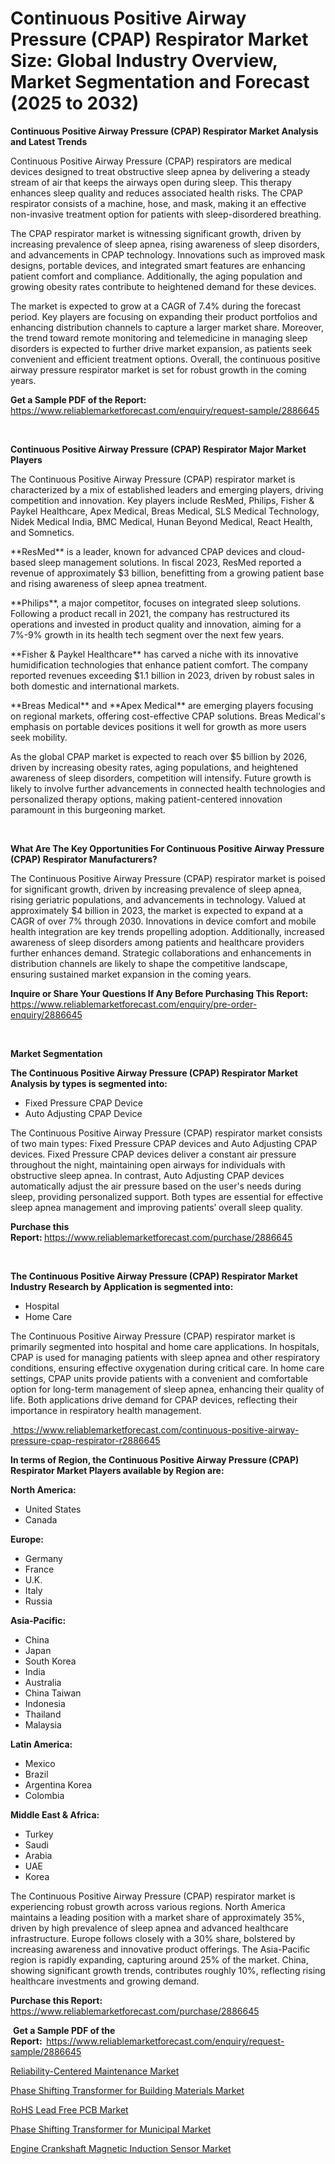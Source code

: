 <p><h1>Continuous Positive Airway Pressure (CPAP) Respirator Market Size: Global Industry Overview, Market Segmentation and Forecast (2025 to 2032)</h1></p><p><strong>Continuous Positive Airway Pressure (CPAP) Respirator Market Analysis and Latest Trends</strong></p>
<p><p>Continuous Positive Airway Pressure (CPAP) respirators are medical devices designed to treat obstructive sleep apnea by delivering a steady stream of air that keeps the airways open during sleep. This therapy enhances sleep quality and reduces associated health risks. The CPAP respirator consists of a machine, hose, and mask, making it an effective non-invasive treatment option for patients with sleep-disordered breathing.</p><p>The CPAP respirator market is witnessing significant growth, driven by increasing prevalence of sleep apnea, rising awareness of sleep disorders, and advancements in CPAP technology. Innovations such as improved mask designs, portable devices, and integrated smart features are enhancing patient comfort and compliance. Additionally, the aging population and growing obesity rates contribute to heightened demand for these devices.</p><p>The market is expected to grow at a CAGR of 7.4% during the forecast period. Key players are focusing on expanding their product portfolios and enhancing distribution channels to capture a larger market share. Moreover, the trend toward remote monitoring and telemedicine in managing sleep disorders is expected to further drive market expansion, as patients seek convenient and efficient treatment options. Overall, the continuous positive airway pressure respirator market is set for robust growth in the coming years.</p></p>
<p><strong>Get a Sample PDF of the Report:&nbsp;</strong> <a href="https://www.reliablemarketforecast.com/enquiry/request-sample/2886645?utm_campaign=1998&utm_medium=2&utm_source=Github&utm_content=ia&utm_term=13032025&utm_id=continuous-positive-airway-pressure-cpap-respirator">https://www.reliablemarketforecast.com/enquiry/request-sample/2886645</a></p>
<p>&nbsp;</p>
<p><strong>Continuous Positive Airway Pressure (CPAP) Respirator Major Market Players</strong></p>
<p><p>The Continuous Positive Airway Pressure (CPAP) respirator market is characterized by a mix of established leaders and emerging players, driving competition and innovation. Key players include ResMed, Philips, Fisher & Paykel Healthcare, Apex Medical, Breas Medical, SLS Medical Technology, Nidek Medical India, BMC Medical, Hunan Beyond Medical, React Health, and Somnetics.</p><p>**ResMed** is a leader, known for advanced CPAP devices and cloud-based sleep management solutions. In fiscal 2023, ResMed reported a revenue of approximately $3 billion, benefitting from a growing patient base and rising awareness of sleep apnea treatment.</p><p>**Philips**, a major competitor, focuses on integrated sleep solutions. Following a product recall in 2021, the company has restructured its operations and invested in product quality and innovation, aiming for a 7%-9% growth in its health tech segment over the next few years. </p><p>**Fisher & Paykel Healthcare** has carved a niche with its innovative humidification technologies that enhance patient comfort. The company reported revenues exceeding $1.1 billion in 2023, driven by robust sales in both domestic and international markets.</p><p>**Breas Medical** and **Apex Medical** are emerging players focusing on regional markets, offering cost-effective CPAP solutions. Breas Medical's emphasis on portable devices positions it well for growth as more users seek mobility. </p><p>As the global CPAP market is expected to reach over $5 billion by 2026, driven by increasing obesity rates, aging populations, and heightened awareness of sleep disorders, competition will intensify. Future growth is likely to involve further advancements in connected health technologies and personalized therapy options, making patient-centered innovation paramount in this burgeoning market.</p></p>
<p>&nbsp;</p>
<p><strong>What Are The Key Opportunities For Continuous Positive Airway Pressure (CPAP) Respirator Manufacturers?</strong></p>
<p><p>The Continuous Positive Airway Pressure (CPAP) respirator market is poised for significant growth, driven by increasing prevalence of sleep apnea, rising geriatric populations, and advancements in technology. Valued at approximately $4 billion in 2023, the market is expected to expand at a CAGR of over 7% through 2030. Innovations in device comfort and mobile health integration are key trends propelling adoption. Additionally, increased awareness of sleep disorders among patients and healthcare providers further enhances demand. Strategic collaborations and enhancements in distribution channels are likely to shape the competitive landscape, ensuring sustained market expansion in the coming years.</p></p>
<p><strong>Inquire or Share Your Questions If Any Before Purchasing This Report:</strong> <a href="https://www.reliablemarketforecast.com/enquiry/pre-order-enquiry/2886645?utm_campaign=1998&utm_medium=2&utm_source=Github&utm_content=ia&utm_term=13032025&utm_id=continuous-positive-airway-pressure-cpap-respirator">https://www.reliablemarketforecast.com/enquiry/pre-order-enquiry/2886645</a></p>
<p>&nbsp;</p>
<p><strong>Market Segmentation</strong></p>
<p><strong>The Continuous Positive Airway Pressure (CPAP) Respirator Market Analysis by types is segmented into:</strong></p>
<p><ul><li> Fixed Pressure CPAP Device</li><li>Auto Adjusting CPAP Device </li></ul></p>
<p><p>The Continuous Positive Airway Pressure (CPAP) respirator market consists of two main types: Fixed Pressure CPAP devices and Auto Adjusting CPAP devices. Fixed Pressure CPAP devices deliver a constant air pressure throughout the night, maintaining open airways for individuals with obstructive sleep apnea. In contrast, Auto Adjusting CPAP devices automatically adjust the air pressure based on the user's needs during sleep, providing personalized support. Both types are essential for effective sleep apnea management and improving patients’ overall sleep quality.</p></p>
<p><strong>Purchase this Report:&nbsp;</strong><a href="https://www.reliablemarketforecast.com/purchase/2886645?utm_campaign=1998&utm_medium=2&utm_source=Github&utm_content=ia&utm_term=13032025&utm_id=continuous-positive-airway-pressure-cpap-respirator">https://www.reliablemarketforecast.com/purchase/2886645</a></p>
<p>&nbsp;</p>
<p><strong>The Continuous Positive Airway Pressure (CPAP) Respirator Market Industry Research by Application is segmented into:</strong></p>
<p><ul><li> Hospital</li><li>Home Care </li></ul></p>
<p><p>The Continuous Positive Airway Pressure (CPAP) respirator market is primarily segmented into hospital and home care applications. In hospitals, CPAP is used for managing patients with sleep apnea and other respiratory conditions, ensuring effective oxygenation during critical care. In home care settings, CPAP units provide patients with a convenient and comfortable option for long-term management of sleep apnea, enhancing their quality of life. Both applications drive demand for CPAP devices, reflecting their importance in respiratory health management.</p></p>
<p><a href="https://www.reliablemarketforecast.com/continuous-positive-airway-pressure-cpap-respirator-r2886645?utm_campaign=1998&utm_medium=2&utm_source=Github&utm_content=ia&utm_term=13032025&utm_id=continuous-positive-airway-pressure-cpap-respirator">&nbsp;https://www.reliablemarketforecast.com/continuous-positive-airway-pressure-cpap-respirator-r2886645</a></p>
<p><strong>In terms of Region, the Continuous Positive Airway Pressure (CPAP) Respirator Market Players available by Region are:</strong></p>
<p>
    <p> <strong> North America: </strong>
        <ul>
            <li>United States</li>
            <li>Canada</li>
        </ul>
        </p> 
    <p> <strong> Europe: </strong>
        <ul>
            <li>Germany</li>
            <li>France</li>
            <li>U.K.</li>
            <li>Italy</li>
            <li>Russia</li>
        </ul>
        </p> 
    <p> <strong> Asia-Pacific: </strong>
        <ul>
            <li>China</li>
            <li>Japan</li>
            <li>South Korea</li>
            <li>India</li>
            <li>Australia</li>
            <li>China Taiwan</li>
            <li>Indonesia</li>
            <li>Thailand</li>
            <li>Malaysia</li>
        </ul>
        </p> 
    <p> <strong> Latin America: </strong>
        <ul>
            <li>Mexico</li>
            <li>Brazil</li>
            <li>Argentina Korea</li>
            <li>Colombia</li>
        </ul>
        </p> 
    <p> <strong> Middle East & Africa: </strong>
        <ul>
            <li>Turkey</li>
            <li>Saudi</li>
            <li>Arabia</li>
            <li>UAE</li>
            <li>Korea</li>
        </ul>
    </p>
    </p>
<p><p>The Continuous Positive Airway Pressure (CPAP) respirator market is experiencing robust growth across various regions. North America maintains a leading position with a market share of approximately 35%, driven by high prevalence of sleep apnea and advanced healthcare infrastructure. Europe follows closely with a 30% share, bolstered by increasing awareness and innovative product offerings. The Asia-Pacific region is rapidly expanding, capturing around 25% of the market. China, showing significant growth trends, contributes roughly 10%, reflecting rising healthcare investments and growing demand.</p></p>
<p><strong>Purchase this Report: </strong><a href="https://www.reliablemarketforecast.com/purchase/2886645?utm_campaign=1998&utm_medium=2&utm_source=Github&utm_content=ia&utm_term=13032025&utm_id=continuous-positive-airway-pressure-cpap-respirator">https://www.reliablemarketforecast.com/purchase/2886645</a></p>
<p>&nbsp;<strong>Get a Sample PDF of the Report:&nbsp;&nbsp;</strong><a href="https://www.reliablemarketforecast.com/enquiry/request-sample/2886645?utm_campaign=1998&utm_medium=2&utm_source=Github&utm_content=ia&utm_term=13032025&utm_id=continuous-positive-airway-pressure-cpap-respirator">https://www.reliablemarketforecast.com/enquiry/request-sample/2886645</a></p>
<p><strong></strong></p>
<p><p><a href="https://github.com/omduthkevork/Market-Research-Report-List-1/blob/main/reliability-centered-maintenance-market.md?utm_campaign=1998&utm_medium=2&utm_source=Github&utm_content=ia&utm_term=13032025&utm_id=continuous-positive-airway-pressure-cpap-respirator">Reliability-Centered Maintenance Market</a></p><p><a href="https://github.com/mcveathuane2/Market-Research-Report-List-1/blob/main/phase-shifting-transformer-for-building-materials-market.md?utm_campaign=1998&utm_medium=2&utm_source=Github&utm_content=ia&utm_term=13032025&utm_id=continuous-positive-airway-pressure-cpap-respirator">Phase Shifting Transformer for Building Materials Market</a></p><p><a href="https://github.com/akramisabtu/Market-Research-Report-List-1/blob/main/rohs-lead-free-pcb-market.md?utm_campaign=1998&utm_medium=2&utm_source=Github&utm_content=ia&utm_term=13032025&utm_id=continuous-positive-airway-pressure-cpap-respirator">RoHS Lead Free PCB Market</a></p><p><a href="https://github.com/cherrivacius/Market-Research-Report-List-1/blob/main/phase-shifting-transformer-for-municipal-market.md?utm_campaign=1998&utm_medium=2&utm_source=Github&utm_content=ia&utm_term=13032025&utm_id=continuous-positive-airway-pressure-cpap-respirator">Phase Shifting Transformer for Municipal Market</a></p><p><a href="https://github.com/mafuzakirju/Market-Research-Report-List-1/blob/main/engine-crankshaft-magnetic-induction-sensor-market.md?utm_campaign=1998&utm_medium=2&utm_source=Github&utm_content=ia&utm_term=13032025&utm_id=continuous-positive-airway-pressure-cpap-respirator">Engine Crankshaft Magnetic Induction Sensor Market</a></p></p>